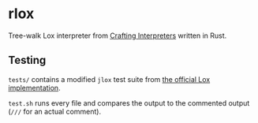 # rlox

Tree-walk Lox interpreter from [Crafting Interpreters](https://craftinginterpreters.com/) written in Rust.

## Testing
`tests/` contains a modified `jlox` test suite from [the official Lox implementation](https://github.com/munificent/craftinginterpreters).

`test.sh` runs every file and compares the output to the commented output (`///` for an actual comment).
